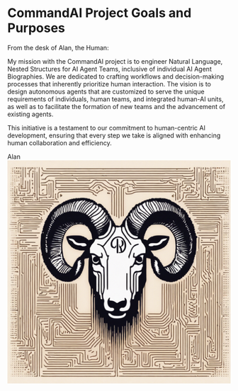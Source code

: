 # CommandAI Project Goals and Purposes

From the desk of Alan, the Human:

My mission with the CommandAI project is to engineer Natural Language, Nested Structures for AI Agent Teams, inclusive of individual AI Agent Biographies. We are dedicated to crafting workflows and decision-making processes that inherently prioritize human interaction. The vision is to design autonomous agents that are customized to serve the unique requirements of individuals, human teams, and integrated human-AI units, as well as to facilitate the formation of new teams and the advancement of existing agents.

This initiative is a testament to our commitment to human-centric AI development, ensuring that every step we take is aligned with enhancing human collaboration and efficiency.

Alan
![Alan Logo](AlanLogo.png)
